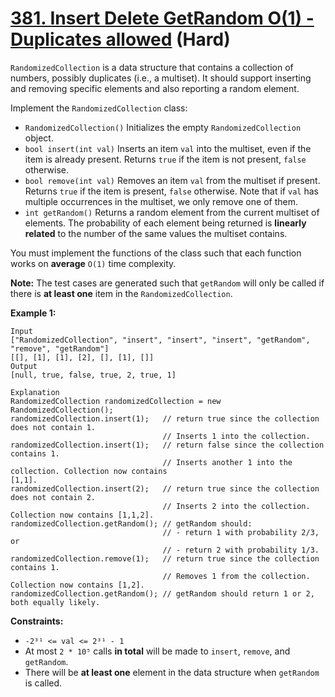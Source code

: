 # [381. Insert Delete GetRandom O(1) - Duplicates allowed][link] (Hard)

[link]: https://leetcode.com/problems/insert-delete-getrandom-o1-duplicates-allowed/

`RandomizedCollection` is a data structure that contains a collection of numbers, possibly
duplicates (i.e., a multiset). It should support inserting and removing specific elements and also
reporting a random element.

Implement the `RandomizedCollection` class:

- `RandomizedCollection()` Initializes the empty `RandomizedCollection` object.
- `bool insert(int val)` Inserts an item `val` into the multiset, even if the item is already
present. Returns `true` if the item is not present, `false` otherwise.
- `bool remove(int val)` Removes an item `val` from the multiset if present. Returns `true` if the
item is present, `false` otherwise. Note that if `val` has multiple occurrences in the multiset, we
only remove one of them.
- `int getRandom()` Returns a random element from the current multiset of elements. The probability
of each element being returned is **linearly related** to the number of the same values the multiset
contains.

You must implement the functions of the class such that each function works on **average** `O(1)`
time complexity.

**Note:** The test cases are generated such that `getRandom` will only be called if there is **at
least one** item in the `RandomizedCollection`.

**Example 1:**

```
Input
["RandomizedCollection", "insert", "insert", "insert", "getRandom", "remove", "getRandom"]
[[], [1], [1], [2], [], [1], []]
Output
[null, true, false, true, 2, true, 1]

Explanation
RandomizedCollection randomizedCollection = new RandomizedCollection();
randomizedCollection.insert(1);   // return true since the collection does not contain 1.
                                  // Inserts 1 into the collection.
randomizedCollection.insert(1);   // return false since the collection contains 1.
                                  // Inserts another 1 into the collection. Collection now contains
[1,1].
randomizedCollection.insert(2);   // return true since the collection does not contain 2.
                                  // Inserts 2 into the collection. Collection now contains [1,1,2].
randomizedCollection.getRandom(); // getRandom should:
                                  // - return 1 with probability 2/3, or
                                  // - return 2 with probability 1/3.
randomizedCollection.remove(1);   // return true since the collection contains 1.
                                  // Removes 1 from the collection. Collection now contains [1,2].
randomizedCollection.getRandom(); // getRandom should return 1 or 2, both equally likely.
```

**Constraints:**

- `-2³¹ <= val <= 2³¹ - 1`
- At most `2 * 10⁵` calls **in total** will be made to `insert`, `remove`, and `getRandom`.
- There will be **at least one** element in the data structure when `getRandom` is called.
